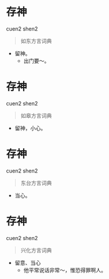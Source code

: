 # 存神
cuen2 shen2
> 如东方言词典
- 留神。
  - 出门要～。

# 存神
cuen2 shen2
> 如皋方言词典
- 留神，小心。

# 存神
cuen2 shen2
> 东台方言词典
- 当心。

# 存神
cuen2 shen2
> 兴化方言词典
- 留意、当心
  - 他平常说话非常～，惟恐得罪啊人。
